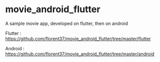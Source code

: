 # movie_android_flutter

A sample movie app, developed on flutter, then on android

Flutter : https://github.com/florent37/movie_android_flutter/tree/master/flutter

Android : https://github.com/florent37/movie_android_flutter/tree/master/android
